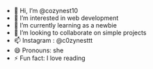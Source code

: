 - 👋 Hi, I’m @cozynest10
- 👀 I’m interested in web development
- 🌱 I’m currently learning as a newbie
- 💞️ I’m looking to collaborate on simple projects
- 📫 Instagram : @c0zynesttt
- 😄 Pronouns: she
- ⚡ Fun fact: I love reading

<!---
cozynest10/cozynest10 is a ✨ special ✨ repository because its `README.md` (this file) appears on your GitHub profile.
You can click the Preview link to take a look at your changes.
--->

